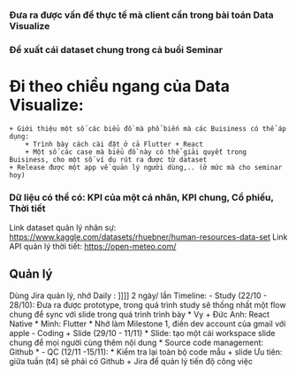 ### Đưa ra được vấn đề thực tế mà client cần trong bài toán Data Visualize
### Đề xuất cái dataset chung trong cả buổi Seminar
# Đi theo chiều ngang của Data Visualize:
	+ Giới thiệu một số các biểu đồ mà phổ biến mà các Buisiness có thể áp dụng:
		+ Trình bày cách cài đặt ở cả Flutter + React
		+ Một số các case mà biểu đồ này có thể giải quyết trong Buisiness, cho một số ví dụ rút ra được từ dataset
    + Release được một app về quản lý người dùng,.. (ở mức mà cho seminar hoy)



### Dữ liệu có thể có: KPI của một cá nhân, KPI chung, Cổ phiếu, Thời tiết
Link dataset quản lý nhân sự: https://www.kaggle.com/datasets/rhuebner/human-resources-data-set
Link API quản lý thời tiết: https://open-meteo.com/

## Quản lý
Dùng Jira quản lý, nhớ Daily : ]]]] 2 ngày/ lần
Timeline:
	- Study (22/10 - 28/10): Đưa ra được prototype, trong quá trình study sẽ thống nhất một flow chung để sync với slide trong quá trình trình bày
		* Vy + Đức Anh: React Native
		* Minh: Flutter
		* Nhớ làm Milestone 1, điền dev account của gmail với apple
	- Coding + Slide (29/10 - 11/11)
		* Slide: tạo một cái workspace slide chung để mọi người cùng thêm nội dung
		* Source code management: Github
		* 
	- QC (12/11 -15/11):
		* Kiểm tra lại toàn bộ code mẫu + slide
Ưu tiên: giữa tuần (t4) sẽ phải có Github + Jira để quản lý tiến độ công việc
